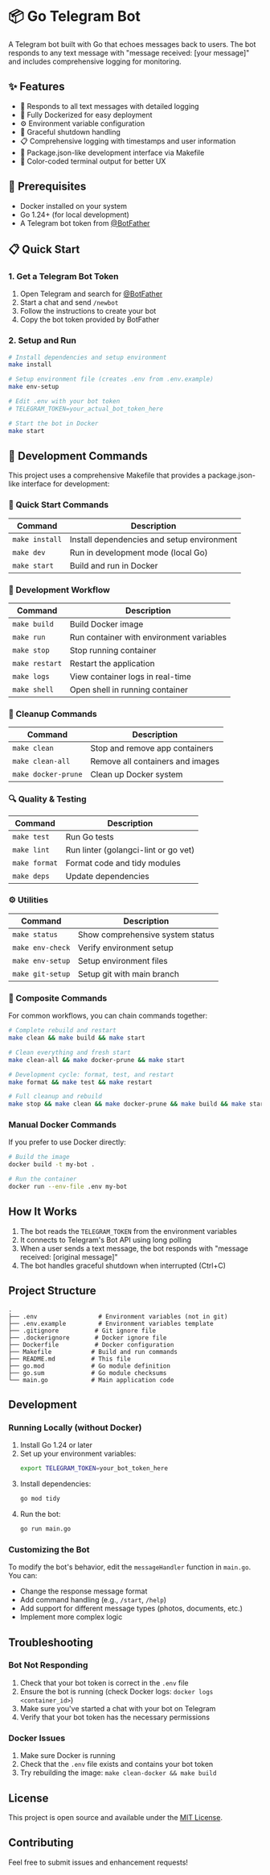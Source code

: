 # 📦 Go Telegram Bot

A Telegram bot built with Go that echoes messages back to users. The bot responds to any text message with "message received: [your message]" and includes comprehensive logging for monitoring.

## ✨ Features

- 📨 Responds to all text messages with detailed logging
- 🐳 Fully Dockerized for easy deployment
- ⚙️ Environment variable configuration
- 🛑 Graceful shutdown handling
- 📋 Comprehensive logging with timestamps and user information
- 🔧 Package.json-like development interface via Makefile
- 🎨 Color-coded terminal output for better UX

## 🚀 Prerequisites

- Docker installed on your system
- Go 1.24+ (for local development)
- A Telegram bot token from [@BotFather](https://t.me/botfather)

## 📋 Quick Start

### 1. Get a Telegram Bot Token

1. Open Telegram and search for [@BotFather](https://t.me/botfather)
2. Start a chat and send `/newbot`
3. Follow the instructions to create your bot
4. Copy the bot token provided by BotFather

### 2. Setup and Run

```bash
# Install dependencies and setup environment
make install

# Setup environment file (creates .env from .env.example)
make env-setup

# Edit .env with your bot token
# TELEGRAM_TOKEN=your_actual_bot_token_here

# Start the bot in Docker
make start
```

## 🔧 Development Commands

This project uses a comprehensive Makefile that provides a package.json-like interface for development:

### 🚀 Quick Start Commands

| Command | Description |
|---------|-------------|
| `make install` | Install dependencies and setup environment |
| `make dev` | Run in development mode (local Go) |
| `make start` | Build and run in Docker |

### 🔧 Development Workflow

| Command | Description |
|---------|-------------|
| `make build` | Build Docker image |
| `make run` | Run container with environment variables |
| `make stop` | Stop running container |
| `make restart` | Restart the application |
| `make logs` | View container logs in real-time |
| `make shell` | Open shell in running container |

### 🧹 Cleanup Commands

| Command | Description |
|---------|-------------|
| `make clean` | Stop and remove app containers |
| `make clean-all` | Remove all containers and images |
| `make docker-prune` | Clean up Docker system |

### 🔍 Quality & Testing

| Command | Description |
|---------|-------------|
| `make test` | Run Go tests |
| `make lint` | Run linter (golangci-lint or go vet) |
| `make format` | Format code and tidy modules |
| `make deps` | Update dependencies |

### ⚙️ Utilities

| Command | Description |
|---------|-------------|
| `make status` | Show comprehensive system status |
| `make env-check` | Verify environment setup |
| `make env-setup` | Setup environment files |
| `make git-setup` | Setup git with main branch |

### 🔗 Composite Commands

For common workflows, you can chain commands together:

```bash
# Complete rebuild and restart
make clean && make build && make start

# Clean everything and fresh start
make clean-all && make docker-prune && make start

# Development cycle: format, test, and restart
make format && make test && make restart

# Full cleanup and rebuild
make stop && make clean && make docker-prune && make build && make start
```

### Manual Docker Commands

If you prefer to use Docker directly:

```bash
# Build the image
docker build -t my-bot .

# Run the container
docker run --env-file .env my-bot
```

## How It Works

1. The bot reads the `TELEGRAM_TOKEN` from the environment variables
2. It connects to Telegram's Bot API using long polling
3. When a user sends a text message, the bot responds with "message received: [original message]"
4. The bot handles graceful shutdown when interrupted (Ctrl+C)

## Project Structure

```
.
├── .env                 # Environment variables (not in git)
├── .env.example         # Environment variables template
├── .gitignore          # Git ignore file
├── .dockerignore       # Docker ignore file
├── Dockerfile          # Docker configuration
├── Makefile           # Build and run commands
├── README.md          # This file
├── go.mod             # Go module definition
├── go.sum             # Go module checksums
└── main.go            # Main application code
```

## Development

### Running Locally (without Docker)

1. Install Go 1.24 or later
2. Set up your environment variables:
   ```bash
   export TELEGRAM_TOKEN=your_bot_token_here
   ```
3. Install dependencies:
   ```bash
   go mod tidy
   ```
4. Run the bot:
   ```bash
   go run main.go
   ```

### Customizing the Bot

To modify the bot's behavior, edit the `messageHandler` function in `main.go`. You can:

- Change the response message format
- Add command handling (e.g., `/start`, `/help`)
- Add support for different message types (photos, documents, etc.)
- Implement more complex logic

## Troubleshooting

### Bot Not Responding

1. Check that your bot token is correct in the `.env` file
2. Ensure the bot is running (check Docker logs: `docker logs <container_id>`)
3. Make sure you've started a chat with your bot on Telegram
4. Verify that your bot token has the necessary permissions

### Docker Issues

1. Make sure Docker is running
2. Check that the `.env` file exists and contains your bot token
3. Try rebuilding the image: `make clean-docker && make build`

## License

This project is open source and available under the [MIT License](LICENSE).

## Contributing

Feel free to submit issues and enhancement requests!